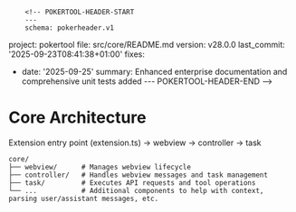         <!-- POKERTOOL-HEADER-START
        ---
        schema: pokerheader.v1
project: pokertool
file: src/core/README.md
version: v28.0.0
last_commit: '2025-09-23T08:41:38+01:00'
fixes:
- date: '2025-09-25'
  summary: Enhanced enterprise documentation and comprehensive unit tests added
        ---
        POKERTOOL-HEADER-END -->
# Core Architecture

Extension entry point (extension.ts) -> webview -> controller -> task

```tree
core/
├── webview/      # Manages webview lifecycle
├── controller/   # Handles webview messages and task management
├── task/         # Executes API requests and tool operations
└── ...           # Additional components to help with context, parsing user/assistant messages, etc.
```
